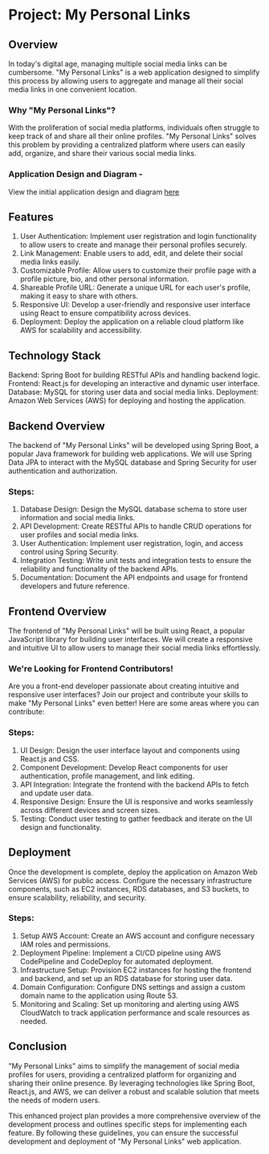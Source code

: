 # Project: My Personal Links

## Overview
In today's digital age, managing multiple social media links can be cumbersome. 
"My Personal Links" is a web application designed to simplify this process by 
allowing users to aggregate and manage all their social media links in one 
convenient location.

### Why "My Personal Links"?
With the proliferation of social media platforms, individuals 
often struggle to keep track of and share all their online profiles. 
"My Personal Links" solves this problem by providing a centralized 
platform where users can easily add, 
organize, and share their various social media links.

### Application Design and Diagram - 

View the initial application design and diagram [here](https://miro.com/welcomeonboard/YTFhdzdqRnhZTUJPWWZITDJRZ2xnQVFtV25iSGl1d2tTQTZ2U284Wml4UWllblZudXNYZzlZejdIUGlhTDZXRnwzNDU4NzY0NTc5MzIyNzg4MzEzfDI=?share_link_id=749148893040)

## Features
1. User Authentication: Implement user registration and login functionality to allow users to create and manage their personal profiles securely.
2. Link Management: Enable users to add, edit, and delete their social media links easily.
3. Customizable Profile: Allow users to customize their profile page with a profile picture, bio, and other personal information.
4. Shareable Profile URL: Generate a unique URL for each user's profile, making it easy to share with others.
5. Responsive UI: Develop a user-friendly and responsive user interface using React to ensure compatibility across devices.
6. Deployment: Deploy the application on a reliable cloud platform like AWS for scalability and accessibility.

## Technology Stack
Backend: Spring Boot for building RESTful APIs and handling backend logic.
Frontend: React.js for developing an interactive and dynamic user interface.
Database: MySQL for storing user data and social media links.
Deployment: Amazon Web Services (AWS) for deploying and hosting the application.

## Backend Overview
The backend of "My Personal Links" will be developed using Spring Boot, 
a popular Java framework for building web applications. 
We will use Spring Data JPA to interact with the MySQL database and 
Spring Security for user authentication and authorization.

### Steps:
1. Database Design: Design the MySQL database schema to store user information and social media links.
2. API Development: Create RESTful APIs to handle CRUD operations for user profiles and social media links.
3. User Authentication: Implement user registration, login, and access control using Spring Security.
4. Integration Testing: Write unit tests and integration tests to ensure the reliability and functionality of the backend APIs.
5. Documentation: Document the API endpoints and usage for frontend developers and future reference.


## Frontend Overview
The frontend of "My Personal Links" will be built using React, 
a popular JavaScript library for building user interfaces. 
We will create a responsive and intuitive UI to allow users to manage 
their social media links effortlessly.

### We're Looking for Frontend Contributors!
Are you a front-end developer passionate about creating intuitive and 
responsive user interfaces? Join our project and contribute your skills to make 
"My Personal Links" even better! Here are some areas where you can contribute:

### Steps:
1. UI Design: Design the user interface layout and components using React.js and CSS.
2. Component Development: Develop React components for user authentication, profile management, and link editing.
3. API Integration: Integrate the frontend with the backend APIs to fetch and update user data.
4. Responsive Design: Ensure the UI is responsive and works seamlessly across different devices and screen sizes.
5. Testing: Conduct user testing to gather feedback and iterate on the UI design and functionality.


## Deployment
Once the development is complete, deploy the application on 
Amazon Web Services (AWS) for public access. Configure the necessary 
infrastructure components, such as EC2 instances, RDS databases, 
and S3 buckets, to ensure scalability, reliability, and security.

### Steps:
1. Setup AWS Account: Create an AWS account and configure necessary IAM roles and permissions.
2. Deployment Pipeline: Implement a CI/CD pipeline using AWS CodePipeline and CodeDeploy for automated deployment.
3. Infrastructure Setup: Provision EC2 instances for hosting the frontend and backend, and set up an RDS database for storing user data.
4. Domain Configuration: Configure DNS settings and assign a custom domain name to the application using Route 53.
5. Monitoring and Scaling: Set up monitoring and alerting using AWS CloudWatch to track application performance and scale resources as needed.


## Conclusion
"My Personal Links" aims to simplify the management of social media profiles 
for users, providing a centralized platform for organizing and sharing their 
online presence. By leveraging technologies like Spring Boot, React.js, 
and AWS, we can deliver a robust and scalable solution that meets the needs 
of modern users.

This enhanced project plan provides a more comprehensive overview of the 
development process and outlines specific steps for implementing each feature. 
By following these guidelines, you can ensure 
the successful development and deployment of "My Personal Links" web application.






